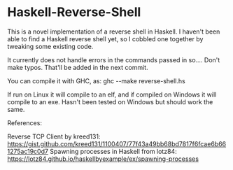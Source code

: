 # Haskell-Reverse-Shell

This is a novel implementation of a reverse shell in Haskell. I haven't been able to find a Haskell reverse shell yet, so I cobbled one together by tweaking some existing code.

It currently does not handle errors in the commands passed in so.... Don't make typos. That'll be added in the next commit.

You can compile it with GHC, as: ghc --make reverse-shell.hs

If run on Linux it will compile to an elf, and if compiled on Windows it will compile to an exe. Hasn't been tested on Windows but should work the same.

References:

Reverse TCP Client by kreed131: https://gist.github.com/kreed131/1100407/77f43a49bb68bd7817f6fcae6b661275ac19c0d7
Spawning processes in Haskell from lotz84: https://lotz84.github.io/haskellbyexample/ex/spawning-processes
